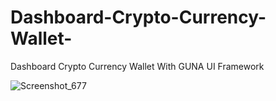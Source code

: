 # Dashboard-Crypto-Currency-Wallet-
Dashboard Crypto Currency Wallet With GUNA UI Framework

![Screenshot_677](https://user-images.githubusercontent.com/61135648/83350980-c088a000-a372-11ea-85c5-a98db1a7514c.png)
